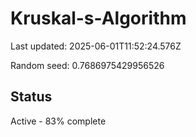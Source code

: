 # Kruskal-s-Algorithm

Last updated: 2025-06-01T11:52:24.576Z

Random seed: 0.7686975429956526

## Status

Active - 83% complete